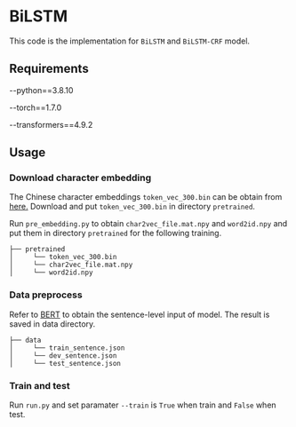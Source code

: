 # BiLSTM

This code is the implementation for `BiLSTM` and `BiLSTM-CRF` model.

## Requirements

--python==3.8.10

--torch==1.7.0

--transformers==4.9.2

## Usage

### Download character embedding

The Chinese character embeddings `token_vec_300.bin` can be obtain from [here.](https://github.com/liuhuanyong/ChineseEmbedding) Download and put `token_vec_300.bin` in directory `pretrained`.

Run `pre_embedding.py` to obtain `char2vec_file.mat.npy` and `word2id.npy` and put them in directory `pretrained` for the following training.


```
├── pretrained
│     └── token_vec_300.bin
│     └── char2vec_file.mat.npy
│     └── word2id.npy
```

### Data preprocess

Refer to [BERT](../BERT) to obtain the sentence-level input of model. The result is saved in data directory.

```
├── data
│     └── train_sentence.json
│     └── dev_sentence.json
│     └── test_sentence.json
```

### Train and test

Run `run.py` and set paramater `--train` is `True` when train and `False` when test.
